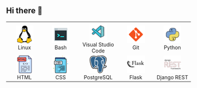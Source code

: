 ## Hi there 👋

<!--
**iKogep23/iKogep23** is a ✨ _special_ ✨ repository because its `README.md` (this file) appears on your GitHub profile.

Here are some ideas to get you started:

- 🔭 I’m currently working on ...
- 🌱 I’m currently learning ...
- 👯 I’m looking to collaborate on ...
- 🤔 I’m looking for help with ...
- 💬 Ask me about ...
- 📫 How to reach me: ...
- 😄 Pronouns: ...
- ⚡ Fun fact: ...
-->

<table>
  <tr>
    <td align="center" width="96">
      <a href="#iKogep23-tech">
        <img src="./img/linux-96.png" width="48" height="48" alt="Linux" />
      </a>
      <br>Linux
    </td>
    <td align="center" width="96">
      <a href="#iKogep23-tech">
        <img src="./img/bash-96.png" width="48" height="48" alt="Bash" />
      </a>
      <br>Bash
    </td>
    <td align="center" width="96">
      <a href="#iKogep23-tech">
        <img src="./img/visual-studio-code-2019-100.png" width="48" height="48" alt="Visual Studio Code" />
      </a>
      <br>Visual Studio Code
    </td>
    <td align="center" width="96">
      <a href="#iKogep23-tech">
        <img src="./img/git-96.png" width="48" height="48" alt="Git" />
      </a>
      <br>Git
    </td>
    <td align="center" width="96">
      <a href="#iKogep23-tech">
        <img src="./img/python-100.png" width="48" height="48" alt="Python" />
      </a>
      <br>Python
    </td>
  </tr>
  <tr>
    <td align="center" width="96">
      <a href="#iKogep23-tech">
        <img src="./img/html-96.png" width="48" height="48" alt="HTML" />
      </a>
      <br>HTML
    </td>
    <td align="center" width="96">
      <a href="#iKogep23-tech">
        <img src="./img/css-64.png" width="48" height="48" alt="CSS" />
      </a>
      <br>CSS
    </td>
    <td align="center" width="96">
      <a href="#iKogep23-tech">
        <img src="./img/postgresql-96.png" width="48" height="48" alt="PostgreSQL" />
      </a>
      <br>PostgreSQL
    </td>
    <td align="center" width="96">
      <a href="#iKogep23-tech">
        <img src="./img/flask-100.png" width="48" height="48" alt="Flask" />
      </a>
      <br>Flask
    </td>
    <td align="center" width="96">
      <a href="#iKogep23-tech">
        <img src="./img/Django_REST.png" width="48" height="48" alt="Django REST" />
      </a>
      <br>Django REST
    </td>
  </tr>
</table>
